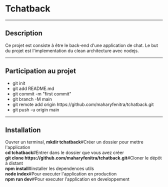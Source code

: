<h1>Tchatback</h1>
<hr>
<h2>Description</h2>
Ce projet est consiste à être le back-end d'une application de chat. Le but du projet est l'implementation du clean architecture avec nodejs.
<hr>
<h2>Participation au projet</h2>
<ul>
<li>git init</li>
<li>git add README.md</li>
<li>git commit -m "first commit"</li>
<li>git branch -M main</li>
<li>git remote add origin https://github.com/maharyfenitra/tchatback.git</li>
<li>git push -u origin main</li>
</ul>
<hr>
<h2>Installation</h2>
Ouvrer un terminal, 
<strong>mkdir tchatback</strong>#Créer un dossier pour mettre l'application<br>
<strong>cd tchatback</strong>#Entrer dans le dossier que vous avez créer<br>
<strong>git clone https://github.com/maharyfenitra/tchatback.git</strong>#Cloner le dépôt à distant<br>
<strong>npm install</strong>#installer les dependences utils<br>
<strong>node index</strong>#Pour executer l'application en production<br>
<strong>npm run dev</strong>#Pour executer l'application en developpement<br>